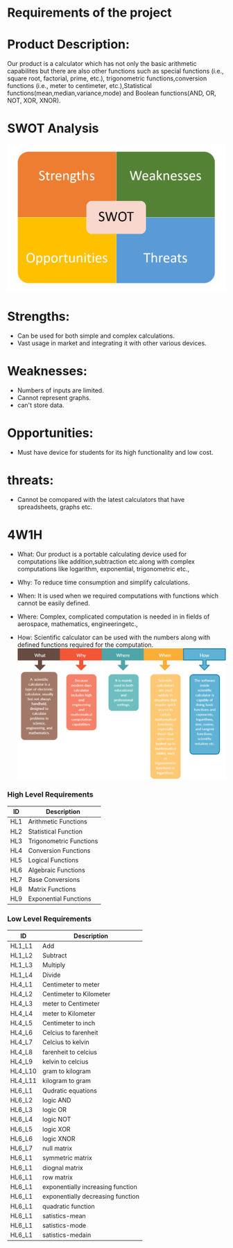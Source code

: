 # Requirements of the project

  
# Product Description:
Our product is a calculator which has not only the basic arithmetic capabilites but there are also other functions such as special functions (i.e., square root, factorial, prime, etc.), trigonometric functions,conversion functions (i.e., meter to centimeter, etc.),Statistical functions(mean,median,variance,mode) and Boolean functions(AND, OR, NOT, XOR, XNOR).

# SWOT Analysis
![SWOT](swot.png)
# Strengths:
- Can be used for both simple and complex calculations.
- Vast usage in market and integrating it with other various devices.

# Weaknesses:
- Numbers of inputs are limited.
- Cannot represent graphs.
- can't store data.

# Opportunities:
- Must have device for students for its high functionality and low cost.

# threats:
- Cannot be comopared with the latest calculators that have spreadsheets, graphs etc.


# 4W1H

- What: Our product is a portable calculating device used for computations like addition,subtraction etc.along with complex computations like logarithm, exponential, trigonometric etc.,

- Why: To reduce time consumption and simplify calculations.

- When: It is used when we required computations with functions which cannot be easily defined.

- Where: Complex, complicated computation is needed in in fields of aerospace, mathematics, engineeringetc.,

- How: Scientific calculator can be used with the numbers along with defined functions required for the computation.
![4W1H](w4.png)



### High Level Requirements  

| **ID** | **Description** |
| --- | --- |
| HL1 | Arithmetic Functions |
| HL2 | Statistical Function |
| HL3 | Trigonometric Functions |
| HL4 | Conversion Functions |
| HL5 | Logical Functions |
| HL6 | Algebraic Functions |
| HL7 | Base Conversions |
| HL8 | Matrix Functions |
| HL9 | Exponential Functions |

### Low Level Requirements


| **ID** | **Description** |
| --- | --- |
| HL1\_L1 | Add |
| HL1\_L2 | Subtract |
| HL1\_L3 | Multiply |
| HL1\_L4 | Divide |
| HL4_L1 | Centimeter to meter |
| HL4_L2 | Centimeter to Kilometer |
| HL4_L3 | meter to Centimeter |
| HL4_L4 | meter to Kilometer |
| HL4_L5 | Centimeter to inch |
| HL4_L6 | Celcius to farenheit |
| HL4_L7 | Celcius to kelvin |
| HL4_L8 | farenheit to celcius |
| HL4_L9 | kelvin to celcius |
| HL4_L10 | gram to kilogram |
| HL4_L11 | kilogram to gram |
| HL6_L1 | Qudratic equations  |
| HL6_L2 | logic AND |
| HL6_L3 | logic OR  |
| HL6_L4 | logic NOT  |
| HL6_L5 | logic XOR  |
| HL6_L6 | logic XNOR  |
| HL6_L7 | null matrix |
| HL6_L1 | symmetric matrix  |
| HL6_L1 | diognal matrix  |
| HL6_L1 | row matrix |
| HL6_L1 | exponentially increasing function|
| HL6_L1 | exponentially decreasing  function|
| HL6_L1 | quadratic  function|
| HL6_L1 | satistics-mean|
| HL6_L1 | satistics-mode|
| HL6_L1 | satistics-medain|








